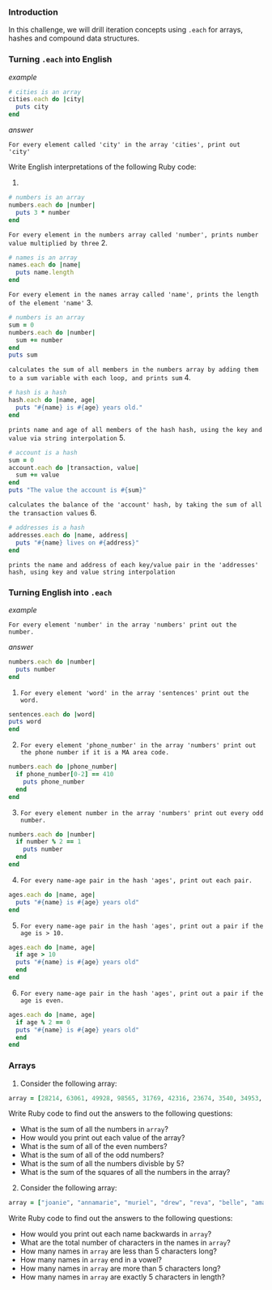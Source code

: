 ### Introduction

In this challenge, we will drill iteration concepts using `.each` for arrays, hashes and compound data structures.

### Turning `.each` into English

*example*

```ruby
# cities is an array
cities.each do |city|
  puts city
end
```

*answer*

`For every element called 'city' in the array 'cities', print out 'city' `

Write English interpretations of the following Ruby code:

1.

```ruby
# numbers is an array
numbers.each do |number|
  puts 3 * number
end
```
`For every element in the numbers array called 'number', prints number value multiplied by three`
2.

```ruby
# names is an array
names.each do |name|
  puts name.length
end
```
`For every element in the names array called 'name', prints the length of the element 'name'`
3.

```ruby
# numbers is an array
sum = 0
numbers.each do |number|
  sum += number
end
puts sum
```
`calculates the sum of all members in the numbers array by adding them to a sum variable with each loop, and prints sum`
4.

```ruby
# hash is a hash
hash.each do |name, age|
  puts "#{name} is #{age} years old."
end
```
`prints name and age of all members of the hash hash, using the key and value via string interpolation`
5.

```ruby
# account is a hash
sum = 0
account.each do |transaction, value|
  sum += value
end
puts "The value the account is #{sum}"
```
`calculates the balance of the 'account' hash, by taking the sum of all the transaction values`
6.

```ruby
# addresses is a hash
addresses.each do |name, address|
  puts "#{name} lives on #{address}"
end
```
`prints the name and address of each key/value pair in the 'addresses' hash, using key and value string interpolation`
### Turning English into `.each`

*example*

`For every element 'number' in the array 'numbers' print out the number.`

*answer*

```ruby
numbers.each do |number|
  puts number
end
```

1. `For every element 'word' in the array 'sentences' print out the word.`
```ruby
sentences.each do |word|
puts word
end
```
2. `For every element 'phone_number' in the array 'numbers' print out the phone number if it is a MA area code.`
```ruby
numbers.each do |phone_number|
  if phone_number[0-2] == 410
    puts phone_number
  end
end
```
3. `For every element number in the array 'numbers' print out every odd number.`
```ruby
numbers.each do |number|
  if number % 2 == 1
    puts number
  end
end
```

4. `For every name-age pair in the hash 'ages', print out each pair.`
```ruby
ages.each do |name, age|
  puts "#{name} is #{age} years old"
end
```
5. `For every name-age pair in the hash 'ages', print out a pair if the age is > 10.`
```ruby
ages.each do |name, age|
  if age > 10
  puts "#{name} is #{age} years old"
  end
end
```

6. `For every name-age pair in the hash 'ages', print out a pair if the age is even.`
```ruby
ages.each do |name, age|
  if age % 2 == 0 
  puts "#{name} is #{age} years old"
  end
end
```
### Arrays

1. Consider the following array:

```ruby
array = [28214, 63061, 49928, 98565, 31769, 42316, 23674, 3540, 34953, 70282, 22077, 94710, 50353, 17107, 73683, 33287, 44575, 83602, 33350, 46583]
```

Write Ruby code to find out the answers to the following questions:

* What is the sum of all the numbers in `array`?
* How would you print out each value of the array?
* What is the sum of all of the even numbers?
* What is the sum of all of the odd numbers?
* What is the sum of all the numbers divisble by 5?
* What is the sum of the squares of all the numbers in the array?

2. Consider the following array:

```ruby
array = ["joanie", "annamarie", "muriel", "drew", "reva", "belle", "amari", "aida", "kaylie", "monserrate", "jovan", "elian", "stuart", "maximo", "dennis", "zakary", "louvenia", "lew", "crawford", "caitlyn"]
```

Write Ruby code to find out the answers to the following questions:

* How would you print out each name backwards in `array`?
* What are the total number of characters in the names in `array`?
* How many names in `array` are less than 5 characters long?
* How many names in `array` end in a vowel?
* How many names in `array` are more than 5 characters long?
* How many names in `array` are exactly 5 characters in length?
